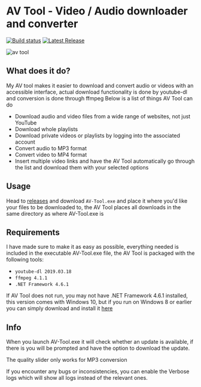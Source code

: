 # AV Tool - Video / Audio downloader and converter
[![Build status](https://ci.appveyor.com/api/projects/status/65594ghmtjavjw29?svg=true)](https://ci.appveyor.com/project/MartinNielsenDev/av-tool)
[![Latest Release](https://img.shields.io/github/release/martinnielsendev/av-tool.svg)](https://github.com/MartinNielsenDev/av-tool/releases)

![av tool](https://i.imgur.com/UdkqtNP.jpg)

## What does it do?
My AV tool makes it easier to download and convert audio or videos with an accessible interface, actual download functionality is done by youtube-dl and conversion is done through ffmpeg
Below is a list of things AV Tool can do
* Download audio and video files from a wide range of websites, not just YouTube
* Download whole playlists
* Download private videos or playlists by logging into the associated account
* Convert audio to MP3 format
* Convert video to MP4 format
* Insert multiple video links and have the AV Tool automatically go through the list and download them with your selected options

## Usage
Head to [releases](https://github.com/MartinNielsenDev/AV-Tool/releases) and download `AV-Tool.exe` and place it where you'd like your files to be downloaded to, the AV Tool places all downloads in the same directory as where AV-Tool.exe is

## Requirements
I have made sure to make it as easy as possible, everything needed is included in the executable AV-Tool.exe file, the AV Tool is packaged with the following tools:

* `youtube-dl 2019.03.18`
* `ffmpeg 4.1.1`
* `.NET Framework 4.6.1`

If AV Tool does not run, you may not have .NET Framework 4.6.1 installed, this version comes with Windows 10, but if you run on Windows 8 or earlier you can simply download and install it [here](https://www.microsoft.com/en-us/download/details.aspx?id=49981)

## Info
When you launch AV-Tool.exe it will check whether an update is available, if there is you will be prompted and have the option to download the update.

The quality slider only works for MP3 conversion

If you encounter any bugs or inconsistencies, you can enable the Verbose logs which will show all logs instead of the relevant ones. 
